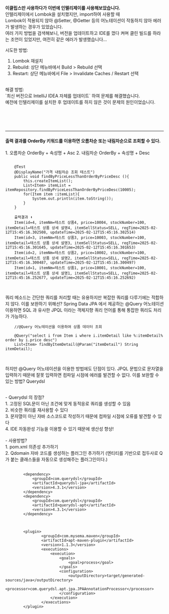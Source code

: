 <b>이클립스만 사용하다가 이번에 인텔리제이를 사용해보았습니다.</b>
<br>
인텔리제이에서 Lombok을 설치했지만, import하여 사용할 때<br>
Lombok이 적용되지 않아 @Setter, @Getter 등의 어노테이션이 작동하지 않아 에러가 발생하는 경우가 있었습니다. <br>
여러 가지 방법을 검색해보니, 버전을 업데이트하고 IDE를 껐다 켜며 클린 빌드를 하라는 조언이 있었지만, 여전히 같은 에러가 발생했습니다...
<br>

시도한 방법:
1. Lombok 재설치
2. Rebuild: 상단 메뉴바에서 Build > Rebuild 선택
3. Restart: 상단 메뉴바에서 File > Invalidate Caches / Restart 선택

<br>
해결 방법:<br>
`최신 버전으로 IntelliJ IDEA 자체를 업데이트` 하여 문제를 해결했습니다. <br>
예전에 인텔리제이를 설치한 후 업데이트를 하지 않은 것이 문제의 원인이었습니다.
<br>
<br>
<br>
<br>
<br>

<hr>

<h4>출력 결과를 OrderBy 키워드를 이용하면 오름차순 또는 내림차순으로 조회할 수 있다.</h4>
1. 오름차순 OrderBy + 속성명 + Asc
2. 내림차순 OrderBy + 속성명 + Desc
   
<br>

````

    @Test
    @DisplayName("가격 내림차순 조회 테스트")
    public void findByPriceLessThanOrderByPriceDesc (){
        this.createItemList();
        List<Item> itemList = itemRepository.findByPriceLessThanOrderByPriceDesc(10005);
        for(Item item :itemList){
            System.out.println(item.toString());
        }
    }

    출력결과 ⬇️
    Item(id=4, itemNm=테스트 상품4, price=10004, stockNumber=100, itemDetail=테스트 상품 상세 설명4, itemSellStatus=SELL, regTime=2025-02-12T15:45:16.302508, updateTime=2025-02-12T15:45:16.302514)
    Item(id=3, itemNm=테스트 상품3, price=10003, stockNumber=100, itemDetail=테스트 상품 상세 설명3, itemSellStatus=SELL, regTime=2025-02-12T15:45:16.301645, updateTime=2025-02-12T15:45:16.301653)
    Item(id=2, itemNm=테스트 상품2, price=10002, stockNumber=100, itemDetail=테스트 상품 상세 설명2, itemSellStatus=SELL, regTime=2025-02-12T15:45:16.300487, updateTime=2025-02-12T15:45:16.300497)
    Item(id=1, itemNm=테스트 상품1, price=10001, stockNumber=100, itemDetail=테스트 상품 상세 설명1, itemSellStatus=SELL, regTime=2025-02-12T15:45:16.252677, updateTime=2025-02-12T15:45:16.252692)


````

<br>
쿼리 메소드는 간단한 쿼리를 처리할 때는 유용하지만
복잡한 쿼리를 다루기에는 적합하지 않다.
이를 보완하기 위해선? Spring Data JPA 에서 제공하는 @Query 어노테이션 이용하면 SQL 과 유사한 JPQL 이라는 객체지향 쿼리 언어를 통해 통잡한 쿼리도 처리가 가능하다.

<br>

````
    //@Query 어노테이션을 이용하여 상품 데이터 조회

    @Query("select i from Item i where i.itemDetail like %:itemDetail% order by i.price desc")
    List<Item> findByItemDetail(@Param("itemDetail") String itemDetail);
````
<br>

하지만 @Query 어노테이션을 이용한 방법에도 단점이 있다.
JPQL 문법으로 문자열을 입력하기 때문에 잘못 입력하면 컴파일 시점에 에러를 발견할 수 없다.
이를 보완할 수 있는 방법? Querydsl

<br>
- Querydsl 의 장점?<br>
  1. 고정된 SQL문이 아닌 조건에 맞게 동적응로 쿼리를 생성할 수 있음<br>
  2. 비슷한 쿼리를 재사용할 수 있다<br>
  3. 문자열이 아닌 자바 소스코드로 작성하기 때문에 컴파일 시점에 오류를 발견할 수 있다<br>
  4. IDE 자동완성 기능을 이용할 수 있기 때문에 생산성 향상!<br>
<br>
- 사용방법?<br>
1. pom.xml 의존성 추가하기<br>
2. Qdomain 자바 코드를 생성하는 플러그인 추가하기 (엔티티를 기반으로 접두사로 Q가 붙는 클래스들을 자동으로 생성해주는 플러그인이다.)
<br>
<br>

````
        <dependency>
			<groupId>com.querydsl</groupId>
			<artifactId>querydsl-jpa</artifactId>
			<version>4.3.1</version>
		</dependency>
		<dependency>
			<groupId>com.querydsl</groupId>
			<artifactId>querydsl-apt</artifactId>
			<version>4.3.1</version>
		</dependency>



        <plugin>
				<groupId>com.mysema.maven</groupId>
				<artifactId>apt-maven-plugin</artifactId>
				<version>1.1.3</version>
				<executions>
					<execution>
						<goals>
							<goal>process</goal>
						</goals>
						<configuration>
							<outputDirectory>target/generated-sources/java</outputDirectory>
							<processor>com.querydsl.apt.jpa.JPAAnnotationProcessor</processor>
						</configuration>
					</execution>
				</executions>
		</plugin>
````